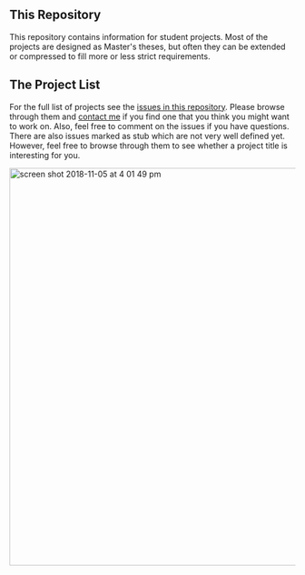 ## This Repository

This repository contains information for student projects. Most of the projects are designed as Master's theses, but often they can be extended or compressed to fill more or less strict requirements. 


## The Project List

For the full list of projects see the [issues in this repository](https://github.com/mircealungu/student-projects/issues?q=is%3Aopen+is%3Aissue). Please browse through them and [contact me](https://mircealungu.github.io/#contact) if you find one that you think you might want to work on. Also, feel free to comment on the issues if you have questions. There are also issues marked as stub which are not very well defined yet. However, feel free to browse through them to see whether a project title is interesting for you.


<img width="699" alt="screen shot 2018-11-05 at 4 01 49 pm" src="https://previews.dropbox.com/p/thumb/AAgrTL4peO6mmi-mj9a3zJbgw5EXSrXUBNiKi--6BpZQidmqsn_HvIwHeEHhzRgQOp0Q__eaeYLcqnJ9ZuoScDfVUA2LNuMbBMKN3UNRPXmPCYF5XIn6oRuPUzRhgbKHTbJ6k4ZcSxLkMNnBZWtxTwaRSj-ulCrq4PJkQBzLzsyoONGuJa3Ot0SAEO6Iep_dmMOQbno0LdxUf6vcTTHw6YbmjLlu1bVTMC1WJ71bNsRvkp_4TiUdGNdtPitN7-PVDto0rxvnsBe4hpQUQ1YQMFtnulFVNN3_5Vjc039a03nnzoNmOsl9Y4r3ssnKlmt65qHLlplgROi0HNyHQoBNhbATOwZ4dQsi6Z-An9UfLV524NtlCL123GsgLnCwHoe6lkzjgVsU7IBEwI748taHjghVmxaPDytu1pnN1Bpzm3x6mg/p.png?fv_content=true&size_mode=5">
